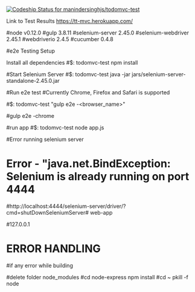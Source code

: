 [ ![Codeship Status for manindersinghjs/todomvc-test](https://codeship.com/projects/7073feb0-ed7d-0132-ce46-1224ac592aa6/status?branch=master)](https://codeship.com/projects/84012)

Link to Test Results 
https://tt-mvc.herokuapp.com/

  #node v0.12.0
  #gulp 3.8.11
  #selenium-server 2.45.0
  #selenium-webdriver 2.45.1
  #webdriverio 2.4.5
  #cucumber 0.4.8

#e2e Testing Setup 

Install all dependencies
  #$: todomvc-test     npm install 

#Start Selenium Server 
  #$: todomvc-test	java -jar jars/selenium-server-standalone-2.45.0.jar

#Run e2e test
  #Currently Chrome, Firefox and Safari is supported
  
  #$: todomvc-test    "gulp e2e -<browser_name>"
  
  #gulp e2e -chrome 

#run app
  #$: todomvc-test node app.js

#Error running selenium server
  # Error - "java.net.BindException: Selenium is already running on port 4444
  
  #http://localhost:4444/selenium-server/driver/?cmd=shutDownSeleniumServer# web-app
  
  #127.0.0.1

# ERROR HANDLING
  #if any error while building  
  
  #delete folder  node_modules
  #cd node-express     npm install
  #cd ~  pkill -f node
